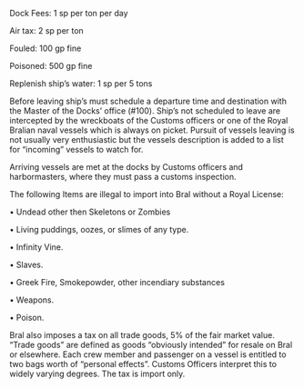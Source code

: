  Dock Fees: 1 sp per ton per day
 
Air tax: 2 sp per ton
 
Fouled: 100 gp fine
 
Poisoned: 500 gp fine
 
Replenish ship’s water: 1 sp per 5 tons
 
Before leaving ship’s must schedule a departure time and destination with the Master of the Docks’ office (#100). Ship’s not scheduled to leave are intercepted by the wreckboats of the Customs officers or one of the Royal Bralian naval vessels which is always on picket. Pursuit of vessels leaving is not usually very enthusiastic but the vessels description is added to a list for “incoming” vessels to watch for.
 
Arriving vessels are met at the docks by Customs officers and harbormasters, where they must pass a customs inspection.
 
The following Items are illegal to import into Bral without a Royal License:
 
• Undead other then Skeletons or Zombies
 
• Living puddings, oozes, or slimes of any type.
 
• Infinity Vine.
 
• Slaves.
 
• Greek Fire, Smokepowder, other incendiary substances
 
• Weapons.
 
• Poison.
 
Bral also imposes a tax on all trade goods, 5% of the fair market value. “Trade goods” are defined as goods “obviously intended” for resale on Bral or elsewhere. Each crew member and passenger on a vessel is entitled to two bags worth of “personal effects”. Customs Officers interpret this to widely varying degrees. The tax is import only.